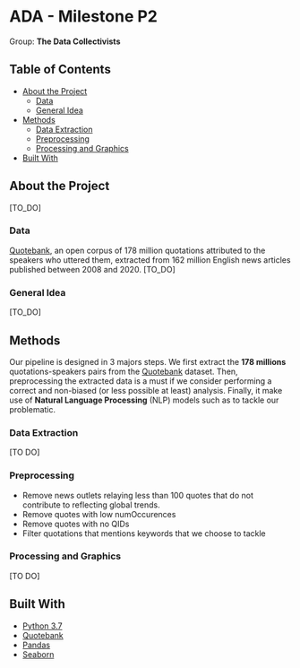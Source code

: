 # ADA - Milestone P2
Group: **The Data Collectivists**

<!-- TABLE OF CONTENTS -->
## Table of Contents

* [About the Project](#about-the-project)
  * [Data](#Data)
  * [General Idea](#general-idea)
* [Methods](#methods)
  * [Data Extraction](#data-extraction)
  * [Preprocessing](#preprocessing)
  * [Processing and Graphics](#processing-and-graphics)
* [Built With](#built-with)

<!-- ABOUT THE PROJECT -->
## About the Project

[TO_DO]

### Data

[Quotebank](https://zenodo.org/record/4277311#.YYqEUGXPxb8), an open corpus of 178 million quotations attributed to the speakers who uttered them, extracted from 162 million English news articles published between 2008 and 2020.
[TO_DO]

### General Idea

[TO_DO]

<!-- METHODS -->
## Methods

Our pipeline is designed in 3 majors steps. We first extract the **178 millions** quotations-speakers pairs from the [Quotebank](https://zenodo.org/record/4277311#.YYqEUGXPxb8) dataset. 
Then, preprocessing the extracted data is a must if we consider performing a correct and non-biased (or less possible at least) analysis. Finally, it make use of **Natural Language 
Processing** (NLP) models such as to tackle our problematic.

### Data Extraction

[TO DO]

### Preprocessing

* Remove news outlets relaying less than 100 quotes that do not contribute to reflecting global trends.
* Remove quotes with low numOccurences
* Remove quotes with no QIDs
* Filter quotations that mentions keywords that we choose to tackle 


### Processing and Graphics
[TO DO]

<!-- BUILT WITH -->
## Built With

* [Python 3.7](https://www.python.org)
* [Quotebank](https://zenodo.org/record/4277311#.YYqEUGXPxb8)
* [Pandas](https://pandas.pydata.org)
* [Seaborn](https://seaborn.pydata.org)
